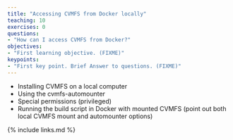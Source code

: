 ```yaml
---
title: "Accessing CVMFS from Docker locally"
teaching: 10
exercises: 0
questions:
- "How can I access CVMFS from Docker?"
objectives:
- "First learning objective. (FIXME)"
keypoints:
- "First key point. Brief Answer to questions. (FIXME)"
---
```


- Installing CVMFS on a local computer
- Using the cvmfs-automounter
- Special permissions (privileged)
- Running the build script in Docker with mounted CVMFS (point out both local CVMFS mount and automounter options)

{% include links.md %}

